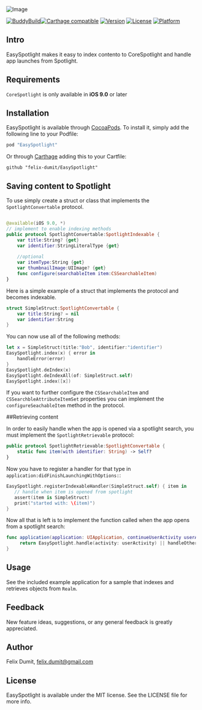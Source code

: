 ![Image](http://i.imgur.com/wwmRaRR.png)

[![BuddyBuild](https://dashboard.buddybuild.com/api/statusImage?appID=58c8e0590b654b0100584133&branch=master&build=latest)](https://dashboard.buddybuild.com/apps/58c8e0590b654b0100584133/build/latest?branch=master)[![Carthage compatible](https://img.shields.io/badge/Carthage-compatible-4BC51D.svg?style=flat)](https://github.com/Carthage/Carthage)
[![Version](https://img.shields.io/cocoapods/v/EasySpotlight.svg?style=flat)](http://cocoapods.org/pods/EasySpotlight)
[![License](https://img.shields.io/cocoapods/l/EasySpotlight.svg?style=flat)](http://cocoapods.org/pods/EasySpotlight)
[![Platform](https://img.shields.io/cocoapods/p/EasySpotlight.svg?style=flat)](http://cocoapods.org/pods/EasySpotlight)

## Intro

EasySpotlight makes it easy to index contento to CoreSpotlight and handle app launches from Spotlight.

## Requirements
`CoreSpotlight` is only available in **iOS 9.0** or later 
## Installation

EasySpotlight is available through [CocoaPods](http://cocoapods.org). To install
it, simply add the following line to your Podfile:

```ruby
pod "EasySpotlight"
```

Or through [Carthage](https://github.com/Carthage/Carthage) adding this to your Cartfile:
```
github "felix-dumit/EasySpotlight"
```

## Saving content to Spotlight

To use simply create a struct or class that implements the `SpotlightConvertable` protocol.
```swift 

@available(iOS 9.0, *)
// implement to enable indexing methods
public protocol SpotlightConvertable:SpotlightIndexable {
    var title:String? {get}
    var identifier:StringLiteralType {get}
    
    //optional
    var itemType:String {get}
    var thumbnailImage:UIImage? {get}
    func configure(searchableItem item:CSSearchableItem)
}
```


Here is a simple example of a struct that implements the protocol and becomes indexable.
```swift 
struct SimpleStruct:SpotlightConvertable {
    var title:String? = nil
    var identifier:String
}
```

You can now use all of the following methods:

```swift
let x = SimpleStruct(title:"Bob", identifier:"identifier")
EasySpotlight.index(x) { error in 
	handleError(error)
}
EasySpotlight.deIndex(x)
EasySpotlight.deIndexAll(of: SimpleStruct.self)
EasySpotlight.index([x])
```

If you want to further configure the `CSSearchableItem` and `CSSearchbleAttributeItemSet` properties you can implement the `configureSeachableItem` method in the protocol.

##Retrieving content

In order to easily handle when the app is opened via a spotlight search, you must implement the `SpotlightRetrievable` protocol: 

```swift 
public protocol SpotlightRetrievable:SpotlightConvertable {
    static func item(with identifier: String) -> Self?
}
```

Now you have to register a handler for that type in `application:didFinishLaunchingWithOptions:`:

```swift
EasySpotlight.registerIndexableHandler(SimpleStruct.self) { item in
   // handle when item is opened from spotlight
   assert(item is SimpleStruct)
   print("started with: \(item)")
}
```

Now all that is left is to implement the function called when the app opens from a spotlight search: 

```swift
func application(application: UIApplication, continueUserActivity userActivity: NSUserActivity, restorationHandler: ([AnyObject]?) -> Void) -> Bool {
     return EasySpotlight.handle(activity: userActivity) || handleOtherUserActivities(userActivity)
}
```

## Usage

See the included example application for a sample that indexes and retrieves objects from `Realm`.

## Feedback
New feature ideas, suggestions, or any general feedback is greatly appreciated.

## Author

Felix Dumit, felix.dumit@gmail.com

## License

EasySpotlight is available under the MIT license. See the LICENSE file for more info.
